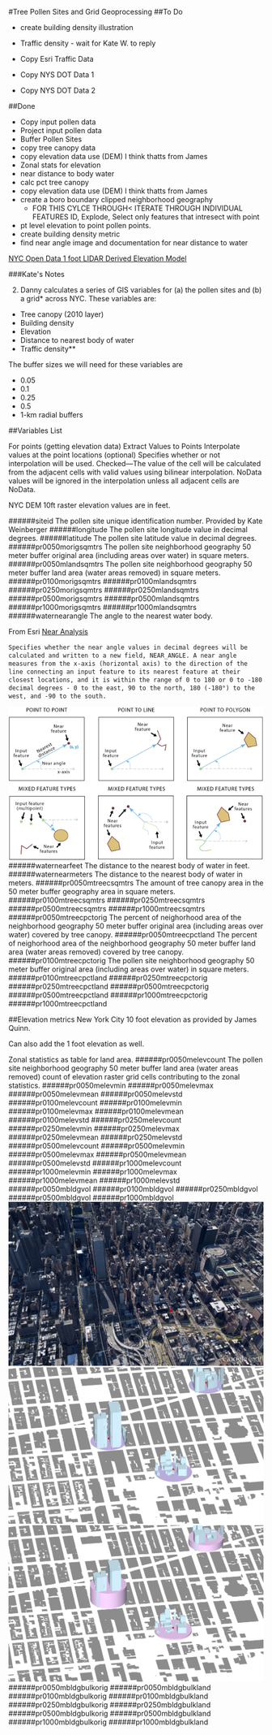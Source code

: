 #Tree Pollen Sites and Grid Geoprocessing
##To Do
* create building density illustration

* Traffic density - wait for Kate W. to reply 
* Copy Esri Traffic Data
* Copy NYS DOT Data 1
* Copy NYS DOT Data 2



##Done
* Copy input pollen data
* Project input pollen data
* Buffer Pollen Sites
* copy tree canopy data 
* copy elevation data use (DEM) I think thatts from James
* Zonal stats for elevation
* near distance to body water
* calc pct tree canopy
* copy elevation data use (DEM) I think thatts from James
* create a boro boundary clipped neighborhood geography
	* FOR THIS CYLCE THROUGH< ITERATE THROUGH INDIVIDUAL FEATURES ID, Explode, Select only features that intresect with point
* pt level elevation to point pollen points. 
* create building density metric
* find near angle image and documentation for near distance to water

	
	
[NYC Open Data 1 foot LIDAR Derived Elevation Model](https://data.cityofnewyork.us/City-Government/1-foot-Digital-Elevation-Model-DEM-/dpc8-z3jc?category=City-Government&view_name=1-foot-Digital-Elevation-Model-DEM-)	
	
	
###Kate's Notes

2) Danny calculates a series of GIS variables for (a) the pollen sites and (b) a grid* across NYC. These variables are:
	
* Tree canopy (2010 layer)
* Building density
* Elevation
* Distance to nearest body of water
* Traffic density**

The buffer sizes we will need for these variables are 

* 0.05
* 0.1
* 0.25
* 0.5
* 1-km radial buffers


##Variables List

For points (getting elevation data)
Extract Values to Points
Interpolate values at the point locations (optional)
Specifies whether or not interpolation will be used.
Checked—The value of the cell will be calculated from the adjacent cells with valid values using bilinear interpolation. NoData values will be ignored in the interpolation unless all adjacent cells are NoData. 

NYC DEM 10ft raster elevation values are in feet. 

######siteid
The pollen site unique identification number. Provided by Kate Weinberger
######longitude
The pollen site longitude value in decimal degrees. 
######latitude
The pollen site latitude value in decimal degrees. 
######pr0050morigsqmtrs
The pollen site neighborhood geography 50 meter buffer original area (including areas over water) in square meters. 
######pr0050mlandsqmtrs
The pollen site neighborhood geography 50 meter buffer land area (water areas removed) in square meters. 
######pr0100morigsqmtrs
######pr0100mlandsqmtrs
######pr0250morigsqmtrs
######pr0250mlandsqmtrs
######pr0500morigsqmtrs
######pr0500mlandsqmtrs
######pr1000morigsqmtrs
######pr1000mlandsqmtrs
######waternearangle
The angle to the nearest water body.

From Esri [Near Analysis](http://resources.arcgis.com/en/help/main/10.1/index.html#//00080000001q000000)

	Specifies whether the near angle values in decimal degrees will be calculated and written to a new field, NEAR_ANGLE. A near angle measures from the x-axis (horizontal axis) to the direction of the line connecting an input feature to its nearest feature at their closest locations, and it is within the range of 0 to 180 or 0 to -180 decimal degrees - 0 to the east, 90 to the north, 180 (-180°) to the west, and -90 to the south.

![img/near.png](img/near.png)
######waternearfeet
The distance to the nearest body of water in feet. 
######waternearmeters
The distance to the nearest body of water in meters. 
######pr0050mtreecsqmtrs
The amount of tree canopy area in the 50 meter buffer geography area in square meters.  
######pr0100mtreecsqmtrs
######pr0250mtreecsqmtrs
######pr0500mtreecsqmtrs
######pr1000mtreecsqmtrs
######pr0050mtreecpctorig
The percent of neighorhood area of the neighborhood geography 50 meter buffer original area (including areas over water) covered by tree canopy.
######pr0050mtreecpctland
The percent of neighorhood area of the neighborhood geography 50 meter buffer land area (water areas removed) covered by tree canopy.
######pr0100mtreecpctorig
The pollen site neighborhood geography 50 meter buffer original area (including areas over water) in square meters. 
######pr0100mtreecpctland
######pr0250mtreecpctorig
######pr0250mtreecpctland
######pr0500mtreecpctorig
######pr0500mtreecpctland
######pr1000mtreecpctorig
######pr1000mtreecpctland

##Elevation metrics
New York City 10 foot elevation as provided by James Quinn. 

Can also add the 1 foot elevation as well. 

Zonal statistics as table for land area.
######pr0050melevcount
The pollen site neighborhood geography 50 meter buffer land area (water areas removed) count of elevation raster grid cells contributing to the zonal statistics. 
######pr0050melevmin
######pr0050melevmax
######pr0050melevmean
######pr0050melevstd
######pr0100melevcount
######pr0100melevmin
######pr0100melevmax
######pr0100melevmean
######pr0100melevstd
######pr0250melevcount
######pr0250melevmin
######pr0250melevmax
######pr0250melevmean
######pr0250melevstd
######pr0500melevcount
######pr0500melevmin
######pr0500melevmax
######pr0500melevmean
######pr0500melevstd
######pr1000melevcount
######pr1000melevmin
######pr1000melevmax
######pr1000melevmean
######pr1000melevstd
######pr0050mbldgvol
######pr0100mbldgvol
######pr0250mbldgvol
######pr0500mbldgvol
######pr1000mbldgvol
![img/ge.png](img/ge.png)
![img/3dbldg.png](img/3dbldg.png)
![img/bulk.png](img/bulk.png)
######pr0050mbldgbulkorig
######pr0050mbldgbulkland
######pr0100mbldgbulkorig
######pr0100mbldgbulkland
######pr0250mbldgbulkorig
######pr0250mbldgbulkland
######pr0500mbldgbulkorig
######pr0500mbldgbulkland
######pr1000mbldgbulkorig
######pr1000mbldgbulkland